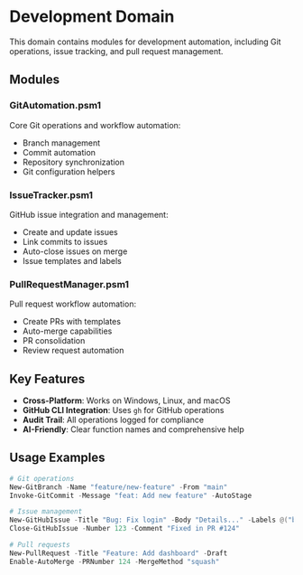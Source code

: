 # Development Domain

This domain contains modules for development automation, including Git operations, issue tracking, and pull request management.

## Modules

### GitAutomation.psm1
Core Git operations and workflow automation:
- Branch management
- Commit automation
- Repository synchronization
- Git configuration helpers

### IssueTracker.psm1
GitHub issue integration and management:
- Create and update issues
- Link commits to issues
- Auto-close issues on merge
- Issue templates and labels

### PullRequestManager.psm1
Pull request workflow automation:
- Create PRs with templates
- Auto-merge capabilities
- PR consolidation
- Review request automation

## Key Features

- **Cross-Platform**: Works on Windows, Linux, and macOS
- **GitHub CLI Integration**: Uses `gh` for GitHub operations
- **Audit Trail**: All operations logged for compliance
- **AI-Friendly**: Clear function names and comprehensive help

## Usage Examples

```powershell
# Git operations
New-GitBranch -Name "feature/new-feature" -From "main"
Invoke-GitCommit -Message "feat: Add new feature" -AutoStage

# Issue management
New-GitHubIssue -Title "Bug: Fix login" -Body "Details..." -Labels @("bug")
Close-GitHubIssue -Number 123 -Comment "Fixed in PR #124"

# Pull requests
New-PullRequest -Title "Feature: Add dashboard" -Draft
Enable-AutoMerge -PRNumber 124 -MergeMethod "squash"
```